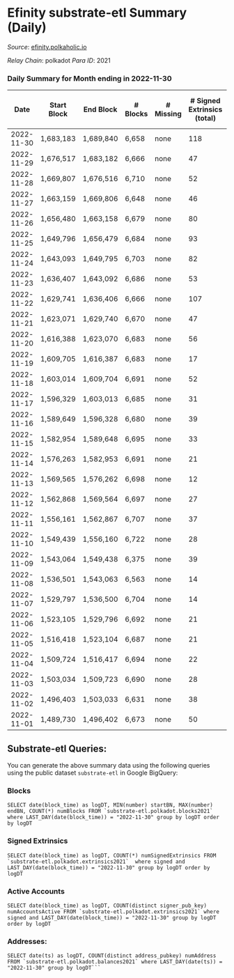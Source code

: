 # Efinity substrate-etl Summary (Daily)

_Source_: [efinity.polkaholic.io](https://efinity.polkaholic.io)

*Relay Chain*: polkadot
*Para ID*: 2021



### Daily Summary for Month ending in 2022-11-30


| Date | Start Block | End Block | # Blocks | # Missing | # Signed Extrinsics (total) | # Active Accounts | # Addresses with Balances | # Events | # Transfers | # XCM Transfers In | # XCM Transfers Out |
| ---- | ----------- | --------- | -------- | --------- | --------------------------- | ----------------- | ------------------------- | -------- | ----------- | ------------------ | ------------------- |
| 2022-11-30 | 1,683,183 | 1,689,840 | 6,658 | none  | 118 | 32 | 15,760 | 14,060 | 32  |   |   |
| 2022-11-29 | 1,676,517 | 1,683,182 | 6,666 | none  | 47 | 13 |  | 13,683 | 7  |   |   |
| 2022-11-28 | 1,669,807 | 1,676,516 | 6,710 | none  | 52 | 16 |  | 13,792 | 13  |   |   |
| 2022-11-27 | 1,663,159 | 1,669,806 | 6,648 | none  | 46 | 11 |  | 13,653 | 4  |   |   |
| 2022-11-26 | 1,656,480 | 1,663,158 | 6,679 | none  | 80 | 19 |  | 13,998 | 13  |   |   |
| 2022-11-25 | 1,649,796 | 1,656,479 | 6,684 | none  | 93 | 19 |  | 14,100 | 25  |   |   |
| 2022-11-24 | 1,643,093 | 1,649,795 | 6,703 | none  | 82 | 12 |  | 14,082 | 13  |   |   |
| 2022-11-23 | 1,636,407 | 1,643,092 | 6,686 | none  | 53 | 19 | 15,731 | 13,766 | 12  |   |   |
| 2022-11-22 | 1,629,741 | 1,636,406 | 6,666 | none  | 107 | 21 | 15,727 | 14,021 | 18  |   |   |
| 2022-11-21 | 1,623,071 | 1,629,740 | 6,670 | none  | 47 | 24 |  | 13,658 | 24  |   |   |
| 2022-11-20 | 1,616,388 | 1,623,070 | 6,683 | none  | 56 | 25 |  | 13,697 | 39  |   |   |
| 2022-11-19 | 1,609,705 | 1,616,387 | 6,683 | none  | 17 | 9 | 15,707 | 13,505 | 5  | 1 ($0.08) |   |
| 2022-11-18 | 1,603,014 | 1,609,704 | 6,691 | none  | 52 | 23 |  | 13,728 | 20  |   |   |
| 2022-11-17 | 1,596,329 | 1,603,013 | 6,685 | none  | 31 | 13 |  | 13,578 | 12  |   |   |
| 2022-11-16 | 1,589,649 | 1,596,328 | 6,680 | none  | 39 | 17 | 15,695 | 13,607 | 33  |   |   |
| 2022-11-15 | 1,582,954 | 1,589,648 | 6,695 | none  | 33 | 23 | 15,684 | 13,599 | 17  |   |   |
| 2022-11-14 | 1,576,263 | 1,582,953 | 6,691 | none  | 21 | 15 |  | 13,519 | 8  |   |   |
| 2022-11-13 | 1,569,565 | 1,576,262 | 6,698 | none  | 12 | 9 |  | 13,485 | 6  |   |   |
| 2022-11-12 | 1,562,868 | 1,569,564 | 6,697 | none  | 27 | 15 |  | 13,578 | 15  |   |   |
| 2022-11-11 | 1,556,161 | 1,562,867 | 6,707 | none  | 37 | 18 | 15,674 | 13,679 | 22  |   |   |
| 2022-11-10 | 1,549,439 | 1,556,160 | 6,722 | none  | 28 | 10 |  | 13,653 | 11  |   |   |
| 2022-11-09 | 1,543,064 | 1,549,438 | 6,375 | none  | 39 | 19 |  | 13,003 | 16  |   |   |
| 2022-11-08 | 1,536,501 | 1,543,063 | 6,563 | none  | 14 | 10 |  | 13,229 | 3  |   |   |
| 2022-11-07 | 1,529,797 | 1,536,500 | 6,704 | none  | 14 | 12 |  | 13,508 | 4  |   |   |
| 2022-11-06 | 1,523,105 | 1,529,796 | 6,692 | none  | 21 | 13 |  | 13,522 | 10  |   |   |
| 2022-11-05 | 1,516,418 | 1,523,104 | 6,687 | none  | 21 | 17 |  | 13,520 | 10  |   |   |
| 2022-11-04 | 1,509,724 | 1,516,417 | 6,694 | none  | 22 | 14 |  | 13,541 | 18  |   |   |
| 2022-11-03 | 1,503,034 | 1,509,723 | 6,690 | none  | 28 | 10 | 15,641 | 13,602 | 9  |   |   |
| 2022-11-02 | 1,496,403 | 1,503,033 | 6,631 | none  | 38 | 19 | 15,639 | 13,514 | 6  |   |   |
| 2022-11-01 | 1,489,730 | 1,496,402 | 6,673 | none  | 50 | 20 | 15,638 | 13,717 | 13  |   |   |

## Substrate-etl Queries:
You can generate the above summary data using the following queries using the public dataset `substrate-etl` in Google BigQuery:


### Blocks
```
SELECT date(block_time) as logDT, MIN(number) startBN, MAX(number) endBN, COUNT(*) numBlocks FROM `substrate-etl.polkadot.blocks2021`  where LAST_DAY(date(block_time)) = "2022-11-30" group by logDT order by logDT
```


### Signed Extrinsics
```
SELECT date(block_time) as logDT, COUNT(*) numSignedExtrinsics FROM `substrate-etl.polkadot.extrinsics2021`  where signed and LAST_DAY(date(block_time)) = "2022-11-30" group by logDT order by logDT
```


### Active Accounts
```
SELECT date(block_time) as logDT, COUNT(distinct signer_pub_key) numAccountsActive FROM `substrate-etl.polkadot.extrinsics2021` where signed and LAST_DAY(date(block_time)) = "2022-11-30" group by logDT order by logDT
```


### Addresses:
```
SELECT date(ts) as logDT, COUNT(distinct address_pubkey) numAddress FROM `substrate-etl.polkadot.balances2021` where LAST_DAY(date(ts)) = "2022-11-30" group by logDT```

